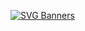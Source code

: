 [![SVG Banners](https://svg-banners.vercel.app/api?type=typeWriter&text1=It's%20Ding%20🏠&width=800&height=400)](https://github.com/Now-Sprouting)

<!--
**Now-Sprouting/Now-Sprouting** is a ✨ _special_ ✨ repository because its `README.md` (this file) appears on your GitHub profile.

Here are some ideas to get you started:

- 🔭 I’m currently working on ...
- 🌱 I’m currently learning ...
- 👯 I’m looking to collaborate on ...
- 🤔 I’m looking for help with ...
- 💬 Ask me about ...
- 📫 How to reach me: ...
- 😄 Pronouns: ...
- ⚡ Fun fact: ...
-->
